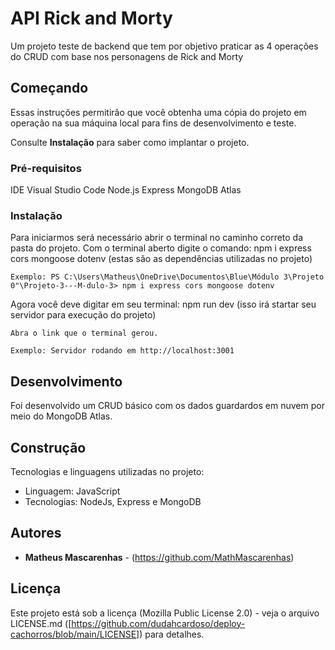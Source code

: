 # API Rick and Morty

Um projeto teste de backend que tem por objetivo praticar as 4 operações do CRUD com base nos personagens de Rick and Morty

## Começando

Essas instruções permitirão que você obtenha uma cópia do projeto em operação na sua máquina local para fins de desenvolvimento e teste.

Consulte **Instalação** para saber como implantar o projeto.

### Pré-requisitos

IDE Visual Studio Code
Node.js
Express
MongoDB Atlas

### Instalação

Para iniciarmos será necessário abrir o terminal no caminho correto da pasta do projeto.
Com o terminal aberto digite o comando: npm i express cors mongoose dotenv (estas são as dependências utilizadas no projeto)
```
Exemplo: PS C:\Users\Matheus\OneDrive\Documentos\Blue\Módulo 3\Projeto 0"\Projeto-3---M-dulo-3> npm i express cors mongoose dotenv
```

Agora você deve digitar em seu terminal: npm run dev (isso irá startar seu servidor para execução do projeto)

```
Abra o link que o terminal gerou.

Exemplo: Servidor rodando em http://localhost:3001
```
## Desenvolvimento

Foi desenvolvido um CRUD básico com os dados guardardos em nuvem por meio do MongoDB Atlas.

## Construção

Tecnologias e linguagens utilizadas no projeto:

* Linguagem: JavaScript
* Tecnologias: NodeJs, Express e MongoDB

## Autores

* **Matheus Mascarenhas** - (https://github.com/MathMascarenhas)

## Licença

Este projeto está sob a licença (Mozilla Public License 2.0) - veja o arquivo LICENSE.md ([https://github.com/dudahcardoso/deploy-cachorros/blob/main/LICENSE]) para detalhes.

